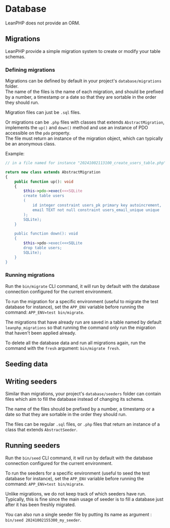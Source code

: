 # Database

LeanPHP does not provide an ORM.

## Migrations

LeanPHP provide a simple migration system to create or modify your table schemas.

### Defining migrations

Migrations can be defined by default in your project's `database/migrations` folder.  
The name of the files is the name of each migration, and should be prefixed by a number, a timestamp or a date so that they are sortable in the order they should run.

Migration files can just be `.sql` files.

Or migrations can be `.php` files with classes that extends `AbstractMigration`, implements the `up()` and `down()` method and use an instance of PDO accessible on the `pdo` property.  
The file must return an instance of the migration object, which can typically be an anonymous class.

Example: 
```php
// in a file named for instance "20241002113100_create_users_table.php".

return new class extends AbstractMigration
{
    public function up(): void
    {
        $this->pdo->exec(<<<SQLite
        create table users
        (
            id integer constraint users_pk primary key autoincrement,
            email TEXT not null constraint users_email_unique unique
        );
        SQLite);    
    }
    
    public function down(): void
    {
        $this->pdo->exec(<<<SQLite
        drop table users;
        SQLite);    
    }
}
```

### Running migrations

Run the `bin/migrate` CLI command, it will run by default with the database connection configured for the current environment.

To run the migration for a specific environment (useful to migrate the test database for instance), set the `APP_ENV` variable before running the command: `APP_ENV=test bin/migrate`.

The migrations that have already run are saved in a table named by default `leanphp_migrations` so that running the command only run the migration that haven't been applied already.

To delete all the database data and run all migrations again, run the command with the `fresh` argument: `bin/migrate fresh`.


## Seeding data

## Writing seeders

Similar than migrations, your project's `database/seeders` folder can contain files which aim to fill the database instead of changing its schema.

The name of the files should be prefixed by a number, a timestamp or a date so that they are sortable in the order they should run.

The files can be regular `.sql` files, or `.php` files that return an instance of a class that extends `AbstractSeeder`.

## Running seeders

Run the `bin/seed` CLI command, it will run by default with the database connection configured for the current environment.

To run the seeders for a specific environment (useful to seed the test database for instance), set the `APP_ENV` variable before running the command: `APP_ENV=test bin/migrate`.

Unlike migrations, we do not keep track of which seeders have run. 
Typically, this is fine since the main usage of seeder is to fill a database just after it has been freshly migrated.

You can also run a single seeder file by putting its name as argument : 
`bin/seed 20241002155300_my_seeder`.